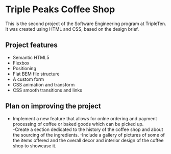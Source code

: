 # Triple Peaks Coffee Shop

This is the second project of the Software Engineering program at TripleTen. It was created using HTML and CSS, based on the design brief.

## Project features

- Semantic HTML5
- Flexbox
- Positioning
- Flat BEM file structure
- A custom form
- CSS animation and transform
- CSS smooth transitions and links

## Plan on improving the project

- Implement a new feature that allows for onlne ordering and payment processing of coffee or baked goods which can be picked up.  
  -Create a section dedicated to the history of the coffee shop and about the sourcing of the ingredients.
  -Include a gallery of pictures of some of the items offered and the overall decor and interior design of the coffee shop to showcase it.
